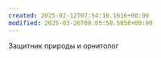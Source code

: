 ```yaml
---
created: 2025-02-12T07:54:16.1616+00:00
modified: 2025-03-26T08:05:58.5858+00:00
---
```

Защитник природы и орнитолог